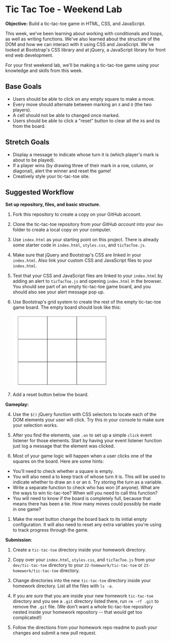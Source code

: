 # Tic Tac Toe - Weekend Lab

**Objective:** Build a tic-tac-toe game in HTML, CSS, and JavaScript.


This week, we've been learning about working with conditionals and loops, as well as writing functions. We've also learned about the structure of the DOM and how we can interact with it using CSS and JavaScript. We've looked at Bootstrap's CSS library and at jQuery, a JavaScript library for front end web development.

For your first weekend lab, we'll be making a tic-tac-toe game using your knowledge and skills from this week.

## Base Goals
* Users should be able to click on any empty square to make a move.   
* Every move should alternate between marking an `X` and `O` (the two players).  
* A cell should not be able to changed once marked.  
* Users should be able to click a "reset" button to clear all the `X`s and `O`s from the board.  


## Stretch Goals

* Display a message to indicate whose turn it is (which player's mark is about to be played).    
* If a player wins (by drawing three of their mark in a row, column, or diagonal), alert the winner and reset the game!   
* Creatively style your tic-tac-toe site.  

## Suggested Workflow

**Set up repository, files, and basic structure.**

1. Fork this repository to create a copy on your GitHub account.
1. Clone the tic-tac-toe repository from *your GitHub account* into your `dev` folder to create a local copy on your computer.

2. Use `index.html` as your starting point on this project. There is already some starter code in `index.html`, `styles.css`, and `ticTacToe.js`. 

1. Make sure that jQuery and Bootstrap's CSS are linked in your `index.html`. Also link your custom CSS and JavaScript files to your `index.html`.

3. Test that your CSS and JavaScript files are linked to your `index.html` by adding an alert to `ticTacToe.js` and opening `index.html` in the browser. You should see part of an empty tic-tac-toe game board, and you should also see your alert message pop up.

1. Use Bootstrap's grid system to create the rest of the empty tic-tac-toe game board. The empty board should look like this:

    <img src="board.png" width="300px" alt="empty tic tac toe board">

1. Add a reset button below the board.

**Gameplay:**

4. Use the `$()` jQuery function with CSS selectors to locate each of the DOM elements your user will click. Try this in your console to make sure your selection works.  

1. After you find the elements, use `.on` to set up a simple `click` event listener for those elements. Start by having your event listener function just log a message that the element was clicked.  

1. Most of your game logic will happen when a user clicks one of the squares on the board.  Here are some hints:

  * You'll need to check whether a square is empty. 
  * You will also need a to keep track of whose turn it is. This will be used to indicate whether to draw an `X` or an `O`.  Try storing the turn as a variable. 
  * Write a separate function to check who has won (if anyone). What are the ways to win tic-tac-toe?  When will you need to call this function?
  * You will need to know if the board is completely full, because that means there has been a tie. How many moves could possibly be made in one game?

1. Make the reset button change the board back to its initial empty configuration. It will also need to reset any extra variables you're using to track progress through the game.

**Submission**: 

1. Create a `tic-tac-toe` directory inside your homework directory.  

1. Copy over your `index.html`, `styles.css`, and `ticTacToe.js` from your `dev/tic-tac-toe` directory to your `22-homework/tic-tac-toe` or `23-homework/tic-tac-toe` directory.

1. Change directories into the new `tic-tac-toe` directory inside your homework directory. List all the files with `ls -a`. 

1. If you are *sure* that you are inside your new homework `tic-tac-toe` directory and you see a `.git` directory listed there, run `rm -rf .git` to remove the `.git` file. (We don't want a whole tic-tac-toe repository nested inside your homework repository -- that would get too complicated!)

1. Follow the directions from your homework repo readme to push your changes and submit a new pull request.

